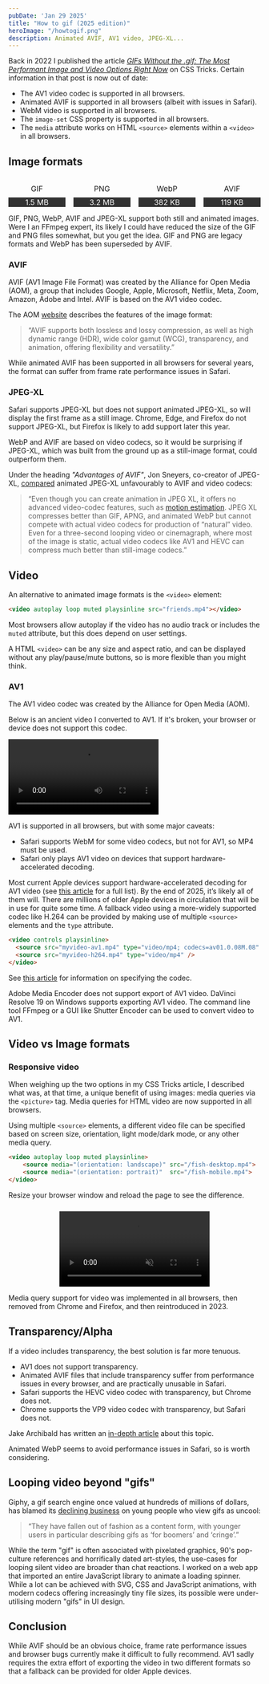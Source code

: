 ```yaml
---
pubDate: 'Jan 29 2025'
title: "How to gif (2025 edition)"
heroImage: "/howtogif.png"
description: Animated AVIF, AV1 video, JPEG-XL...
---
```


Back in 2022 I published the article [*GIFs Without the .gif: The Most Performant Image and Video Options Right Now*](https://css-tricks.com/gifs-without-the-gif-the-most-performant-image-and-video-options-right-now/) on CSS Tricks. Certain information in that post is now out of date:

- The AV1 video codec is supported in all browsers.
- Animated AVIF is supported in all browsers (albeit with issues in Safari).
- WebM video is supported in all browsers.
- The `image-set` CSS property is supported in all browsers.
- The `media` attribute works on HTML `<source>` elements within a `<video>` in all browsers.

## Image formats

<style>
    .anim-img-grid {
        display: grid;
        grid-template-columns: repeat(4, 1fr);
        column-gap: 16px;
        row-gap: 8px;
        text-align: center;
        justify-content: center;
        margin-inline: auto;

        .format {
            grid-row: 2;
            font-size: 15px;
        }

        div:not(.format) {
            grid-row: 3;
            font-size: 15px;
            background-color: rgb(50,50,50);
            color: white;
        }

        img {
            border-radius: 0;
        }
    }
</style>

<div class="anim-img-grid" style="margin-top: 24px;">
<img src="/animated/friends.gif" alt="">
<div class="format">GIF</div>
<div>1.5 MB</div>
<img src="/animated/friends.png" alt="">
<div class="format">PNG</div>
<div>3.2 MB</div>
<img src="/animated/friends.webp" alt="">
<div class="format">WebP</div>
<div>382 KB</div>
<img src="/animated/friends.avifs" alt="">
<div class="format">AVIF</div>
<div>119 KB</div>
<!-- <picture>
<source srcset="/animated/friends.jxl" type="image/jxl">
<img src="/animated/jpegxl-not.png" alt="">
</picture>
<div class="format">JPEG-XL</div>
<div>158 KB</div> -->
</div>

GIF, PNG, WebP, AVIF and JPEG-XL support both still and animated images. Were I an FFmpeg expert, its likely I could have reduced the size of the GIF and PNG files somewhat, but you get the idea. GIF and PNG are legacy formats and WebP has been superseded by AVIF.

### AVIF

AVIF (AV1 Image File Format) was created by the Alliance for Open Media (AOM), a group that includes Google, Apple, Microsoft, Netflix, Meta, Zoom, Amazon, Adobe and Intel. AVIF is based on the AV1 video codec.

The AOM [website](https://aomedia.org/specifications/avif/) describes the features of the image format:

> “AVIF supports both lossless and lossy compression, as well as high dynamic range (HDR), wide color gamut (WCG), transparency, and animation, offering flexibility and versatility.”

While animated AVIF has been supported in all browsers for several years, the format can suffer from frame rate performance issues in Safari.

### JPEG-XL

Safari supports JPEG-XL but does not support animated JPEG-XL, so will display the first frame as a still image. Chrome, Edge, and Firefox do not support JPEG-XL, but Firefox is likely to add support later this year.

WebP and AVIF are based on video codecs, so it would be surprising if JPEG-XL, which was built from the ground up as a still-image format, could outperform them.

Under the heading *"Advantages of AVIF"*, Jon Sneyers, co-creator of JPEG-XL, [compared](https://cloudinary.com/blog/how_jpeg_xl_compares_to_other_image_codecs#animation_and_cinemagraphs) animated JPEG-XL unfavourably to AVIF and video codecs:

> “Even though you can create animation in JPEG XL, it offers no advanced video-codec features, such as [motion estimation](https://cloudinary.com/glossary/motion-estimation). JPEG XL compresses better than GIF, APNG, and animated WebP but cannot compete with actual video codecs for production of “natural” video. Even for a three-second looping video or cinemagraph, where most of the image is static, actual video codecs like AV1 and HEVC can compress much better than still-image codecs.”

## Video

An alternative to animated image formats is the `<video>` element:

```html
<video autoplay loop muted playsinline src="friends.mp4"></video>
```

Most browsers allow autoplay if the video has no audio track or includes the `muted` attribute, but this does depend on user settings.

A HTML `<video>` can be any size and aspect ratio, and can be displayed without any play/pause/mute buttons, so is more flexible than you might think.

### AV1

The AV1 video codec was created by the Alliance for Open Media (AOM).

Below is an ancient video I converted to AV1. If it's broken, your browser or device does not support this codec.

<video controls playsinline src="/animated/thisisDVD.mp4"></video>

AV1 is supported in all browsers, but with some major caveats:

- Safari supports WebM for some video codecs, but not for AV1, so MP4 must be used.
- Safari only plays AV1 video on devices that support hardware-accelerated decoding.

Most current Apple devices support hardware-accelerated decoding for AV1 video (see [this article](/apple-devices-av1-decoding) for a full list). By the end of 2025, it’s likely all of them will. There are millions of older Apple devices in circulation that will be in use for quite some time. A fallback video using a more-widely supported codec like H.264 can be provided by making use of multiple `<source>` elements and the `type` attribute.

```html
<video controls playsinline>
  <source src="myvideo-av1.mp4" type="video/mp4; codecs=av01.0.08M.08" />
  <source src="myvideo-h264.mp4" type="video/mp4" />
</video>
```

See [this article](https://jakearchibald.com/2022/html-codecs-parameter-for-av1/) for information on specifying the codec.

Adobe Media Encoder does not support export of AV1 video. DaVinci Resolve 19 on Windows supports exporting AV1 video. The command line tool FFmpeg or a GUI like Shutter Encoder can be used to convert video to AV1.

## Video vs Image formats

### Responsive video

When weighing up the two options in my CSS Tricks article, I described what was, at that time, a unique benefit of using images: media queries via the `<picture>` tag. Media queries for HTML video are now supported in all browsers.

Using multiple `<source>` elements, a different video file can be specified based on screen size, orientation, light mode/dark mode, or any other media query.

```html
<video autoplay loop muted playsinline>
    <source media="(orientation: landscape)" src="/fish-desktop.mp4">
    <source media="(orientation: portrait)"  src="/fish-mobile.mp4">
</video>
```

Resize your browser window and reload the page to see the difference.

<video autoplay loop muted playsinline style="max-height: 70vh; max-width: 500px; margin-inline: auto; display: block; margin-top: 24px;">
    <source media="(orientation: landscape)" src="/animated/fish-desktop-h264.mp4">
    <source media="(orientation: portrait)"  src="/animated/fish-mobile-h264.mp4">
</video>

Media query support for video was implemented in all browsers, then removed from Chrome and Firefox, and then reintroduced in 2023.

## Transparency/Alpha

If a video includes transparency, the best solution is far more tenuous.

- AV1 does not support transparency.
- Animated AVIF files that include transparency suffer from performance issues in every browser, and are practically unusable in Safari.
- Safari supports the HEVC video codec with transparency, but Chrome does not.
- Chrome supports the VP9 video codec with transparency, but Safari does not.

Jake Archibald has written an [in-depth article](https://jakearchibald.com/2024/video-with-transparency/#the-performance-is-prohibitively-bad) about this topic.

Animated WebP seems to avoid performance issues in Safari, so is worth considering.

## Looping video beyond "gifs"

Giphy, a gif search engine once valued at hundreds of millions of dollars, has blamed its [declining business](https://www.theguardian.com/technology/2022/sep/16/gifs-are-cringe-and-for-boomers-giphy-claims-in-meta-takeover-filing) on young people who view gifs as uncool:

> “They have fallen out of fashion as a content form, with younger users in particular describing gifs as ‘for boomers’ and ‘cringe’.”

While the term "gif" is often associated with pixelated graphics, 90's pop-culture references and horrifically dated art-styles, the use-cases for looping silent video are broader than chat reactions. I worked on a web app that imported an entire JavaScript library to animate a loading spinner. While a lot can be achieved with SVG, CSS and JavaScript animations, with modern codecs offering increasingly tiny file sizes, its possible were under-utilising modern "gifs" in UI design.

## Conclusion

While AVIF should be an obvious choice, frame rate performance issues and browser bugs currently make it difficult to fully recommend. AV1 sadly requires the extra effort of exporting the video in two different formats so that a fallback can be provided for older Apple devices.
